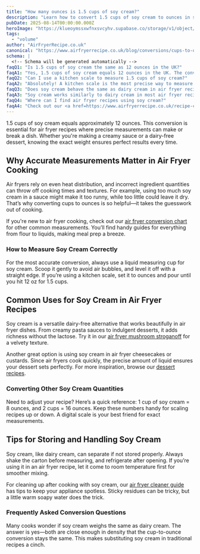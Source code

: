 ```yaml
---
title: "How many ounces is 1.5 cups of soy cream?"
description: "Learn how to convert 1.5 cups of soy cream to ounces in seconds. Perfect for air fryer recipes and precise measurements!"
pubDate: 2025-08-14T00:00:00.000Z
heroImage: "https://klueoymssxwfnxsvcyhv.supabase.co/storage/v1/object/public/Shmucket/how-many-ounces-is-1-5-cups-of-soy-cream.webp"
tags:
  - "volume"
author: "AirFryerRecipe.co.uk"
canonical: "https://www.airfryerrecipe.co.uk/blog/conversions/cups-to-ounces/how-many-ounces-is-1-5-cups-of-soy-cream"
schema: |
  <!-- Schema will be generated automatically -->
faqQ1: "Is 1.5 cups of soy cream the same as 12 ounces in the UK?"
faqA1: "Yes, 1.5 cups of soy cream equals 12 ounces in the UK. The conversion is the same as in other regions because fluid ounces are standardized for liquid measurements. Always use a liquid measuring cup for accuracy."
faqQ2: "Can I use a kitchen scale to measure 1.5 cups of soy cream?"
faqA2: "Absolutely! A kitchen scale is the most precise way to measure soy cream. Simply set it to ounces and pour until you reach 12 oz. This method eliminates any guesswork and ensures perfect results in your air fryer recipes."
faqQ3: "Does soy cream behave the same as dairy cream in air fryer recipes?"
faqA3: "Soy cream works similarly to dairy cream in most air fryer recipes, though it may thicken slightly less due to lower fat content. For best results, stick to the 1.5 cups (12 oz) measurement and adjust cooking times if needed."
faqQ4: "Where can I find air fryer recipes using soy cream?"
faqA4: "Check out our <a href=https://www.airfryerrecipe.co.uk/recipe-category/dessert>dessert recipes</a> or <a href=https://www.airfryerrecipe.co.uk/recipes>main dish collections</a> for soy cream ideas. From sauces to sweets, there are plenty of delicious ways to use this dairy-free alternative in your air fryer."
---
```

<p>1.5 cups of soy cream equals approximately 12 ounces. This conversion is essential for air fryer recipes where precise measurements can make or break a dish. Whether you're making a creamy sauce or a dairy-free dessert, knowing the exact weight ensures perfect results every time.</p>

<h2>Why Accurate Measurements Matter in Air Fryer Cooking</h2>  
<p>Air fryers rely on even heat distribution, and incorrect ingredient quantities can throw off cooking times and textures. For example, using too much soy cream in a sauce might make it too runny, while too little could leave it dry. That’s why converting cups to ounces is so helpful—it takes the guesswork out of cooking.</p>  
<p>If you're new to air fryer cooking, check out our <a href=https://www.airfryerrecipe.co.uk/air-fryer-conversion-chart>air fryer conversion chart</a> for other common measurements. You’ll find handy guides for everything from flour to liquids, making meal prep a breeze.</p>

<h3>How to Measure Soy Cream Correctly</h3>  
<p>For the most accurate conversion, always use a liquid measuring cup for soy cream. Scoop it gently to avoid air bubbles, and level it off with a straight edge. If you’re using a kitchen scale, set it to ounces and pour until you hit 12 oz for 1.5 cups.</p>

<h2>Common Uses for Soy Cream in Air Fryer Recipes</h2>  
<p>Soy cream is a versatile dairy-free alternative that works beautifully in air fryer dishes. From creamy pasta sauces to indulgent desserts, it adds richness without the lactose. Try it in our <a href=https://www.airfryerrecipe.co.uk/recipes>air fryer mushroom stroganoff</a> for a velvety texture.</p>  
<p>Another great option is using soy cream in air fryer cheesecakes or custards. Since air fryers cook quickly, the precise amount of liquid ensures your dessert sets perfectly. For more inspiration, browse our <a href=https://www.airfryerrecipe.co.uk/recipe-category/dessert>dessert recipes</a>.</p>

<h3>Converting Other Soy Cream Quantities</h3>  
<p>Need to adjust your recipe? Here’s a quick reference: 1 cup of soy cream = 8 ounces, and 2 cups = 16 ounces. Keep these numbers handy for scaling recipes up or down. A digital scale is your best friend for exact measurements.</p>

<h2>Tips for Storing and Handling Soy Cream</h2>  
<p>Soy cream, like dairy cream, can separate if not stored properly. Always shake the carton before measuring, and refrigerate after opening. If you’re using it in an air fryer recipe, let it come to room temperature first for smoother mixing.</p>  
<p>For cleaning up after cooking with soy cream, our <a href=https://www.airfryerrecipe.co.uk/air-fryer-cleaner>air fryer cleaner guide</a> has tips to keep your appliance spotless. Sticky residues can be tricky, but a little warm soapy water does the trick.</p>

<h3>Frequently Asked Conversion Questions</h3>  
<p>Many cooks wonder if soy cream weighs the same as dairy cream. The answer is yes—both are close enough in density that the cup-to-ounce conversion stays the same. This makes substituting soy cream in traditional recipes a cinch.</p>
